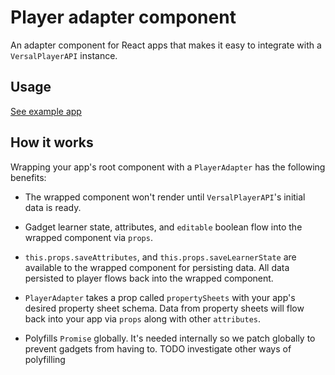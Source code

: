 # Player adapter component

An adapter component for React apps that makes it easy to integrate with a `VersalPlayerAPI` instance.

## Usage

[See example app](https://github.com/Versal/react-gadget-example/blob/master/components/app/index.jsx)

## How it works

Wrapping your app's root component with a `PlayerAdapter` has the following benefits:

* The wrapped component won't render until `VersalPlayerAPI`'s initial data is ready.

* Gadget learner state, attributes, and `editable` boolean flow into the wrapped component via `props`.

* `this.props.saveAttributes`, and `this.props.saveLearnerState` are available to the wrapped component for persisting data. All data persisted to player flows back into the wrapped component.

* `PlayerAdapter` takes a prop called `propertySheets` with your app's desired property sheet schema. Data from property sheets will flow back into your app via `props` along with other `attributes`.

* Polyfills `Promise` globally. It's needed internally so we patch globally to prevent gadgets from having to. TODO investigate other ways of polyfilling
